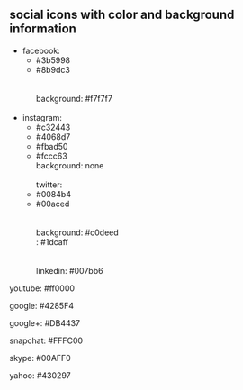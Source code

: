 ## social icons with color and background information

- facebook:
  - #3b5998<br>
  - #8b9dc3<br>
<br><br>
background: #f7f7f7
<br><br>  
- instagram:
  - #c32443<br>
  - #4068d7<br>
  - #fbad50<br>
  - #fccc63<br>
background: none
<br><br>
twitter:
  - #0084b4<br>
  - #00aced<br>
<br><br>
background: #c0deed<br>
            : #1dcaff<br>
<br><br>
linkedin: #007bb6

youtube: #ff0000

google: #4285F4

google+: #DB4437

snapchat: #FFFC00

skype: #00AFF0

yahoo: #430297

